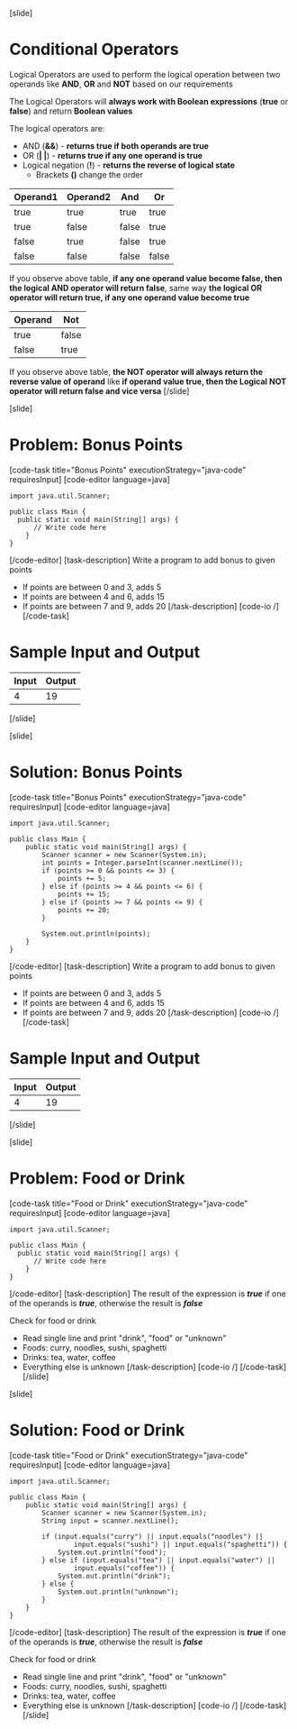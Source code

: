 [slide]
# Conditional Operators
Logical Operators are used to perform the logical operation between two operands like **AND**, **OR** and **NOT** based on our requirements

The Logical Operators will **always work with Boolean expressions** (**true** or **false**) and return **Boolean values**

The logical operators are:
  * AND (**&&**) - **returns true if both operands are true**
  * OR (**\| \|**) - **returns true if any one operand is true**
  * Logical negation (**!**) - **returns the reverse of logical state**
    * Brackets **()** change the order

| Operand1 | Operand2 | And | Or |
|---|---|---|---|
| true | true | true | true |
| true | false | false | true |
| false | true | false | true |
| false | false | false | false |

If you observe above table, **if any one operand value become false, then the logical AND operator will return false**, same way **the logical OR operator will return true, if any one operand value become true**

| Operand | Not |
|---|---|
| true | false |
| false | true |

If you observe above table, **the NOT operator will always return the reverse value of operand** like **if operand value true, then the Logical NOT operator will return false and vice versa**
[/slide]

[slide]
# Problem: Bonus Points
[code-task title="Bonus Points" executionStrategy="java-code" requiresInput]
[code-editor language=java]
```
import java.util.Scanner;

public class Main {
  public static void main(String[] args) {
      // Write code here
    }
}
```
[/code-editor]
[task-description]
Write a program to add bonus to given points

* If points are between 0 and 3, adds 5
* If points are between 4 and 6, adds 15
* If points are between 7 and 9, adds 20
[/task-description]
[code-io /]
[/code-task]
# Sample Input and Output
|Input|Output|
|-----|------|
|4|19|
[/slide]

[slide]
# Solution: Bonus Points
[code-task title="Bonus Points" executionStrategy="java-code" requiresInput]
[code-editor language=java]
```
import java.util.Scanner;

public class Main {
    public static void main(String[] args) {
        Scanner scanner = new Scanner(System.in);
        int points = Integer.parseInt(scanner.nextLine());
        if (points >= 0 && points <= 3) {
            points += 5;
        } else if (points >= 4 && points <= 6) {
            points += 15;
        } else if (points >= 7 && points <= 9) {
            points += 20;
        }
        
        System.out.println(points);
    }
}
```
[/code-editor]
[task-description]
Write a program to add bonus to given points

* If points are between 0 and 3, adds 5
* If points are between 4 and 6, adds 15
* If points are between 7 and 9, adds 20
[/task-description]
[code-io /]
[/code-task]
# Sample Input and Output
|Input|Output|
|-----|------|
|4|19|
[/slide]

[slide]
# Problem: Food or Drink
[code-task title="Food or Drink" executionStrategy="java-code" requiresInput]
[code-editor language=java]
```
import java.util.Scanner;

public class Main {
  public static void main(String[] args) {
      // Write code here
    }
}
```
[/code-editor]
[task-description]
The result of the expression is ***true*** if one of the operands is ***true***, otherwise the result is ***false***

Check for food or drink

* Read single line and print "drink", "food" or "unknown"
* Foods: curry, noodles, sushi, spaghetti 
* Drinks: tea, water, coffee
* Everything else is unknown
[/task-description]
[code-io /]
[/code-task]
[/slide]

[slide]
# Solution: Food or Drink
[code-task title="Food or Drink" executionStrategy="java-code" requiresInput]
[code-editor language=java]
```
import java.util.Scanner;

public class Main {
    public static void main(String[] args) {
        Scanner scanner = new Scanner(System.in);
        String input = scanner.nextLine();

        if (input.equals("curry") || input.equals("noodles") ||
                input.equals("sushi") || input.equals("spaghetti")) {
            System.out.println("food");
        } else if (input.equals("tea") || input.equals("water") ||
                input.equals("coffee")) {
            System.out.println("drink");
        } else {
            System.out.println("unknown");
        }
    }
}
```
[/code-editor]
[task-description]
The result of the expression is ***true*** if one of the operands is ***true***, otherwise the result is ***false***

Check for food or drink

* Read single line and print "drink", "food" or "unknown"
* Foods: curry, noodles, sushi, spaghetti 
* Drinks: tea, water, coffee
* Everything else is unknown
[/task-description]
[code-io /]
[/code-task]
[/slide]